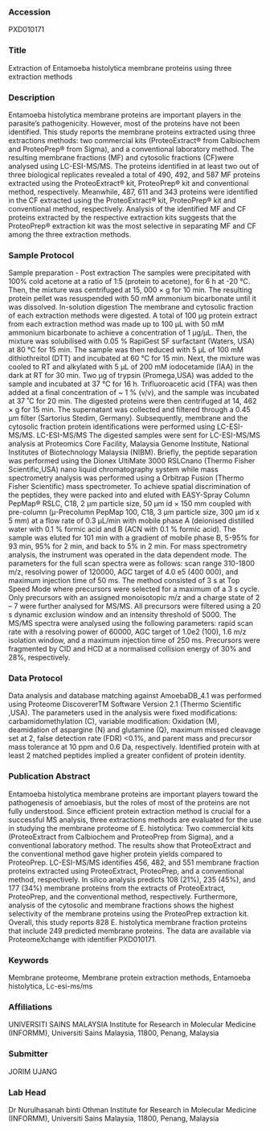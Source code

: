 ### Accession
PXD010171

### Title
Extraction of Entamoeba histolytica membrane proteins using three extraction methods

### Description
Entamoeba histolytica membrane proteins are important players in the parasite’s pathogenicity. However, most of the proteins have not been identified. This study reports the membrane proteins extracted using three extractions methods: two commercial kits (ProteoExtract® from Calbiochem and ProteoPrep® from Sigma), and a conventional laboratory method. The resulting membrane fractions (MF) and cytosolic fractions (CF)were analysed using LC-ESI-MS/MS. The proteins identified in at least two out of three biological replicates revealed a total of 490, 492, and 587 MF proteins extracted using the ProteoExtract® kit, ProteoPrep® kit and conventional method, respectively. Meanwhile, 487, 611 and 343 proteins were identified in the CF extracted using the ProteoExtract® kit, ProteoPrep® kit and conventional method, respectively. Analysis of the identified MF and CF proteins extracted by the respective extraction kits suggests that the ProteoPrep® extraction kit was the most selective in separating MF and CF among the three extraction methods.

### Sample Protocol
Sample preparation - Post extraction The samples were precipitated with 100% cold acetone at a ratio of 1:5 (protein to acetone), for 6 h at -20 °C. Then, the mixture was centrifuged at 15, 000 × g for 10 min. The resulting protein pellet was resuspended with 50 mM ammonium bicarbonate until it was dissolved. In-solution digestion The membrane and cytosolic fraction of each extraction methods were digested. A total of 100 µg protein extract from each extraction method was made up to 100 µL with 50 mM ammonium bicarbonate to achieve a concentration of 1 µg/µL. Then, the mixture was solubilised with 0.05 % RapiGest SF surfactant (Waters, USA) at 80 °C for 15 min. The sample was then reduced with 5 µL of 100 mM dithiothreitol (DTT) and incubated at 60 °C for 15 min. Next, the mixture was cooled to RT and alkylated with 5 µL of 200 mM iodocetamide (IAA) in the dark at RT for 30 min. Two µg of trypsin (Promega,USA) was added to the sample and incubated at 37 °C for 16 h. Trifluoroacetic acid (TFA) was then added at a final concentration of ~ 1 % (v/v), and the sample was incubated at 37 ˚C for 20 min. The digested proteins were then centrifuged at 14, 462 × g for 15 min. The supernatant was collected and filtered through a 0.45 µm filter (Sartorius Stedim, Germany). Subsequently, membrane and the cytosolic fraction protein identifications were performed using LC-ESI-MS/MS.   LC-ESI-MS/MS The digested samples were sent for LC-ESI-MS/MS analysis at Proteomics Core Facility, Malaysia Genome Institute, National Institutes of Biotechnology Malaysia (NIBM). Briefly, the peptide separation was performed using the Dionex UltiMate 3000 RSLCnano (Thermo Fisher Scientific,USA) nano liquid chromatography system while mass spectrometry analysis was performed using a Orbitrap Fusion (Thermo Fisher Scientific) mass spectrometer. To achieve spatial discrimination of the peptides, they were packed into and eluted with EASY-Spray Column PepMap® RSLC, C18, 2 µm particle size, 50 µm id × 150 mm coupled with pre-column (µ-Precolumn PepMap 100, C18, 3 µm particle size, 300 µm id x 5 mm) at a flow rate of 0.3 µL/min with mobile phase A (deionised distilled water with 0.1 % formic acid and B (ACN with 0.1 % formic acid). The sample was eluted for 101 min with a gradient of mobile phase B, 5-95% for 93 min, 95% for 2 min, and back to 5% in 2 min. For mass spectrometry analysis, the instrument was operated in the data dependent mode. The parameters for the full scan spectra were as follows: scan range 310-1800 m/z, resolving power of 120000, AGC target of 4.0 e5 (400 000), and maximum injection time of 50 ms. The method consisted of 3 s at Top Speed Mode where precursors were selected for a maximum of a 3 s cycle. Only precursors with an assigned monoisotopic m/z and a charge state of 2 – 7 were further analysed for MS/MS. All precursors were filtered using a 20 s dynamic exclusion window and an intensity threshold of 5000. The MS/MS spectra were analysed using the following parameters: rapid scan rate with a resolving power of 60000, AGC target of 1.0e2 (100), 1.6 m/z isolation window, and a maximum injection time of 250 ms. Precursors were fragmented by CID and HCD at a normalised collision energy of 30% and 28%, respectively.

### Data Protocol
Data analysis and database matching against AmoebaDB_4.1 was performed using Proteome DiscovererTM Software Version 2.1 (Thermo Scientific ,USA). The parameters used in the analysis were fixed modifications: carbamidomethylation (C), variable modification: Oxidation (M), deamidation of aspargine (N) and glutamine (Q), maximum missed cleavage set at 2, false detection rate (FDR) <0.1%, and parent mass and precursor mass tolerance at 10 ppm and 0.6 Da, respectively. Identified protein with at least 2 matched peptides implied a greater confident of protein identity.

### Publication Abstract
Entamoeba histolytica membrane proteins are important players toward the pathogenesis of amoebiasis, but the roles of most of the proteins are not fully understood. Since efficient protein extraction method is crucial for a successful MS analysis, three extractions methods are evaluated for the use in studying the membrane proteome of E. histolytica: Two commercial kits (ProteoExtract from Calbiochem and ProteoPrep from Sigma), and a conventional laboratory method. The results show that ProteoExtract and the conventional method gave higher protein yields compared to ProteoPrep. LC-ESI-MS/MS identifies 456, 482, and 551 membrane fraction proteins extracted using ProteoExtract, ProteoPrep, and a conventional method, respectively. In silico analysis predicts 108 (21%), 235 (45%), and 177 (34%) membrane proteins from the extracts of ProteoExtract, ProteoPrep, and the conventional method, respectively. Furthermore, analysis of the cytosolic and membrane fractions shows the highest selectivity of the membrane proteins using the ProteoPrep extraction kit. Overall, this study reports 828 E. histolytica membrane fraction proteins that include 249 predicted membrane proteins. The data are available via ProteomeXchange with identifier PXD010171.

### Keywords
Membrane proteome, Membrane protein extraction methods, Entamoeba histolytica, Lc-esi-ms/ms

### Affiliations
UNIVERSITI SAINS MALAYSIA
Institute for Research in Molecular Medicine (INFORMM), Universiti Sains Malaysia, 11800, Penang, Malaysia

### Submitter
JORIM UJANG

### Lab Head
Dr Nurulhasanah binti Othman
Institute for Research in Molecular Medicine (INFORMM), Universiti Sains Malaysia, 11800, Penang, Malaysia


